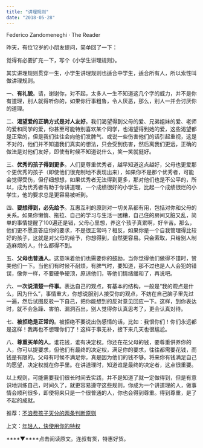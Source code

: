 ```yaml
---
title: "讲理规则"
date: "2018-05-28"
---
```


Federico Zandomeneghi · The Reader

昨天，有位12岁的小朋友提问，简单回了一下：

觉得有必要扩充一下，写个《小学生讲理规则》。

其实讲理规则贯穿一生，小学生讲理规则也适合中学生，适合所有人，所以索性叫做讲理规则。

一、**有礼貌**。请，谢谢你，对不起，太多人一生不知道这几个字的威力，并不是你有道理，别人就得听你的，如果你行事粗鲁，令人厌恶，那么，别人一并会讨厌你的道理。

二、**渴望爱的正确方式是对人友好**。我们渴望得到父母的爱、兄弟姐妹的爱、老师的爱和同学的爱，你甚至可能特别喜欢某个同学，也渴望得到她的爱，这些渴望都是正常的，但是我们往往会向他们发脾气、或说一些伤害他们的话引起重视，这是不对的，他们并不知道我们真实的想法，只会受到伤害，然后离我们更远，正确的做法是对他们友好，即使有时候不知道说什么，笑一笑就挺好。

三、**优秀的孩子得到更多**。人们更尊重优秀者，越早知道这点越好，父母也更爱那个更优秀的孩子（即使他们很克制地不表现出来），如果你不是那个优秀者，可能会觉得受伤，但仔细想想，如果优秀者无法得到更多，那对他们也是不公平的，所以，成为优秀者有助于你讲道理，一个成绩很好的小学生，比起一个成绩很烂的小学生，他的要求总是更容易被听到。

四、**要想得到，必先给予**。互惠互利的原则对一切关系都有用，包括对你和父母的关系。如果你懒惰、拖拉、自己的学习与生活一团糟，自己住的房间又脏又乱，简单的事情提醒了100遍还是错，父母心里想，养这个孩子真累啊，好辛苦。那么，他们更不愿意答应你的要求，不是很正常吗？相反，如果你是一个自我管理得比较好的孩子，这就是对父母的给予，你想得到，自然更容易。只会索取，只给别人制造麻烦的人，什么都得不到。

五、**父母也普通人**。这意味着他们也需要你的鼓励，当你觉得他们做得不错时，赞美他们一下。当他们有时候不耐烦，有脾气时，要知道，那不过也是人人会犯的错误，像你一样，不要硬争硬顶，原谅他们，等他们情绪缓和了，再说吧。

六、**一次说清楚一件事**。表达自己的观点，有基本的结构，一般是“我的观点是什么，因为什么”，事情重大，你想说服别人接受你的观点，不妨在自己脑子里先过一遍，然后试图反驳一下自己，把你能想到的反对意见回应一下。这样，到你表达时，就不会急躁、害怕、漏洞百出，别人觉得你认真思考了，更会认真对待。

七、**被拒绝是正常的**。被拒绝不要说出伤感情的话，比如：我恨你们！你们永远都是这样！我再也不想理你们了！这样于事无补，接下来几天也很尴尬。

八、**尊重买单的人**。谁花钱，谁有决定权。你还在花父母的钱，要尊重供养你的人，你可以提要求，但他们有最终的决定权，满足你的要求，往往都需要花钱，而钱是有限的。父母有时候不满足你，真是因为他们的钱不够。将来你有钱满足自己的愿望，决定权就在你手里。在讲道理时，知道谁是最终的决定者，这点很重要。

以上规则，可能需要我们很长时间去实践，并不是知道了就一定做得到，但是有意识地训练自己，时间久了，就更容易遵守这些规则，你成为一个讲道理的人，做事情会顺利很多，即使将来只是一个很普通的人，你也会得到尊重。得到尊重，是了不起的成就。

推荐：[不浪费孩子天分的两条判断原则](http://mp.weixin.qq.com/s?__biz=MjM5NDU0Mjk2MQ==&mid=2651625164&idx=1&sn=aacde44c230c525e03c65b566ff34a61&chksm=bd7e12d28a099bc47c2ec1040957b15be754809e5527edf6c937328b6221022a222789133d38&scene=21#wechat_redirect)

上文：[年轻人，快使用你的特权](http://mp.weixin.qq.com/s?__biz=MjM5NDU0Mjk2MQ==&mid=2651627995&idx=1&sn=3fcb36b5a2cf8af02d6f9a9e369a6be9&chksm=bd7e25c58a09acd3300973bc742e381b63e4879199bb316e39877d29885391884e4567e06fe9&scene=21#wechat_redirect)

****▼****点击阅读原文。连叔有货，特惠好货。

